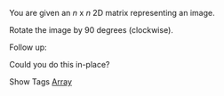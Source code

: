 You are given an _n_ x _n_ 2D matrix representing an image.

Rotate the image by 90 degrees (clockwise).

Follow up:  
 Could you do this in-place?

Show Tags
 [Array](/tag/array/)
